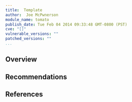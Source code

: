 ```yaml
---
title:  Template
author:  Joe McPwnerson
module_name: tomato
publish_date: Tue Feb 04 2014 09:33:48 GMT-0800 (PST) 
cve: "[]"
vulnerable_versions: ""
patched_versions: ""
...
```


## Overview

## Recommendations

## References
